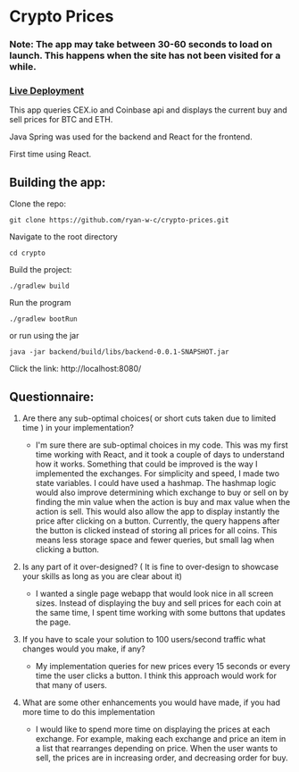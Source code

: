 # Crypto Prices

### Note: The app may take between 30-60 seconds to load on launch. This happens when the site has not been visited for a while.

### [Live Deployment](https://crypto-prices-webapp.herokuapp.com/)



This app queries CEX.io and Coinbase api and displays the current buy and sell prices for BTC and ETH.

Java Spring was used for the backend and React for the frontend.

First time using React.

## Building the app:

Clone the repo:
```
git clone https://github.com/ryan-w-c/crypto-prices.git
```

Navigate to the root directory
```
cd crypto
```
Build the project:
```
./gradlew build
```

Run the program
```
./gradlew bootRun
```
or run using the jar
```
java -jar backend/build/libs/backend-0.0.1-SNAPSHOT.jar
```
Click the link:
http://localhost:8080/

## Questionnaire:

1. Are there any sub-optimal choices( or short cuts taken due to limited time ) in your implementation?
   - I'm sure there are sub-optimal choices in my code. This was my first time working with React, and it took a couple of days to understand how it works. Something that could be improved is the way I implemented the exchanges. For simplicity and speed, I made two state variables. I could have used a hashmap. The hashmap logic would also improve determining which exchange to buy or sell on by finding the min value when the action is buy and max value when the action is sell. This would also allow the app to display instantly the price after clicking on a button. Currently, the query happens after the button is clicked instead of storing all prices for all coins. This means less storage space and fewer queries, but small lag when clicking a button.


2. Is any part of it over-designed? ( It is fine to over-design to showcase your skills as long as you are clear about it)
   - I wanted a single page webapp that would look nice in all screen sizes. Instead of displaying the buy and sell prices for each coin at the same time, I spent time working with some buttons that updates the page.


3. If you have to scale your solution to 100 users/second traffic what changes would you make, if any?
   - My implementation queries for new prices every 15 seconds or every time the user clicks a button. I think this approach would work for that many of users. 


4. What are some other enhancements you would have made, if you had more time to do this implementation
   - I would like to spend more time on displaying the prices at each exchange. For example, making each exchange and price an item in a list that rearranges depending on price. When the user wants to sell, the prices are in increasing order, and decreasing order for buy.

